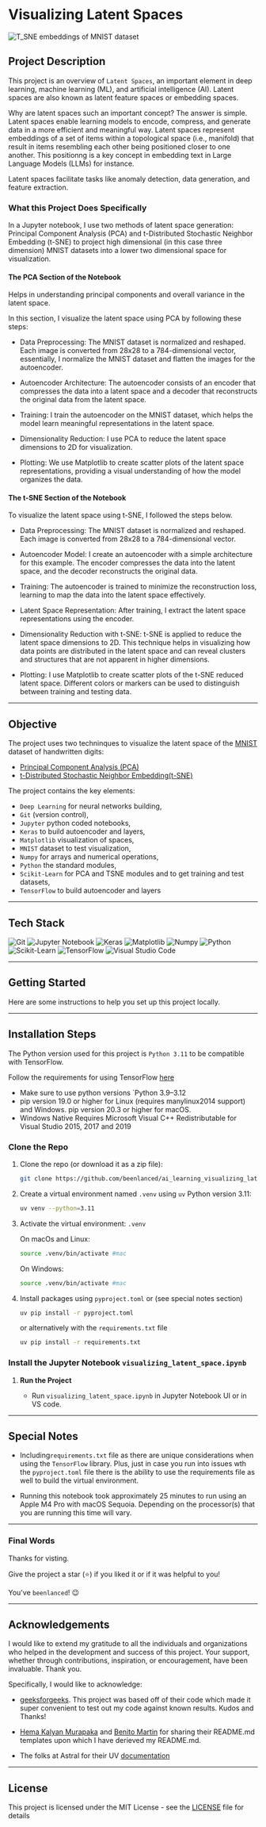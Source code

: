 # Visualizing Latent Spaces

<p>
  <img alt="T_SNE embeddings of MNIST dataset" src="./t_sne_mnist.jpg"/>
</p>

## Project Description

This project is an overview of `Latent Spaces`, an important element in deep learning, machine learning (ML), and artificial intelligence (AI). Latent spaces are also known as latent feature spaces or embedding spaces.

Why are latent spaces such an important concept? The answer is simple. Latent spaces enable learning models to encode, compress, and generate data in a more efficient and meaningful way. Latent spaces represent embeddings of a set of items within a topological space (i.e., manifold) that result in items resembling each other being positioned closer to one another. This positionng is a key concept in embedding text in Large Language Models (LLMs) for instance.

Latent spaces facilitate tasks like anomaly detection, data generation, and feature extraction.

### What this Project Does Specifically

In a Jupyter notebook, I use two methods of latent space generation: Principal Component Analysis (PCA) and t-Distributed Stochastic Neighbor Embedding (t-SNE) to project high dimensional (in this case three dimension) MNIST datasets into a lower two dimensional space for visualization.

#### The PCA Section of the Notebook

Helps in understanding principal components and overall variance in the latent space.

In this section, I visualize the latent space using PCA by following these steps:

- Data Preprocessing: The MNIST dataset is normalized and reshaped. Each image is converted from 28x28 to a 784-dimensional vector, essentially, I normalize the MNIST dataset and flatten the images for the autoencoder.

- Autoencoder Architecture: The autoencoder consists of an encoder that compresses the data into a latent space and a decoder that reconstructs the original data from the latent space.

- Training: I train the autoencoder on the MNIST dataset, which helps the model learn meaningful representations in the latent space.

- Dimensionality Reduction: I use PCA to reduce the latent space dimensions to 2D for visualization.

- Plotting: We use Matplotlib to create scatter plots of the latent space representations, providing a visual understanding of how the model organizes the data.

#### The t-SNE Section of the Notebook

To visualize the latent space using t-SNE, I followed the steps below.

- Data Preprocessing: The MNIST dataset is normalized and reshaped. Each image is converted from 28x28 to a 784-dimensional vector.

- Autoencoder Model: I create an autoencoder with a simple architecture for this example. The encoder compresses the data into the latent space, and the decoder reconstructs the original data.

- Training: The autoencoder is trained to minimize the reconstruction loss, learning to map the data into the latent space effectively.

- Latent Space Representation: After training, I extract the latent space representations using the encoder.

- Dimensionality Reduction with t-SNE: t-SNE is applied to reduce the latent space dimensions to 2D. This technique helps in visualizing how data points are distributed in the latent space and can reveal clusters and structures that are not apparent in higher dimensions.

- Plotting: I use Matplotlib to create scatter plots of the t-SNE reduced latent space. Different colors or markers can be used to distinguish between training and testing data.

---

## Objective

The project uses two techninques to visualize the latent space of the [MNIST](https://en.wikipedia.org/wiki/MNIST_database) dataset of handwritten digits:

- [Principal Component Analysis (PCA)](https://en.wikipedia.org/wiki/Principal_component_analysis)
- [t-Distributed Stochastic Neighbor Embedding(t-SNE)](https://en.wikipedia.org/wiki/T-distributed_stochastic_neighbor_embedding)

The project contains the key elements:

- `Deep Learning` for neural networks building,
- `Git` (version control),
- `Jupyter` python coded notebooks,
- `Keras` to build autoencoder and layers,
- `Matplotlib` visualization of spaces,
- `MNIST` dataset to test visualization,
- `Numpy` for arrays and numerical operations,
- `Python` the standard modules,
- `Scikit-Learn` for PCA and TSNE modules and to get training and test datasets,
- `TensorFlow` to build autoencoder and layers

---

## Tech Stack

![Git](https://img.shields.io/badge/git-%23F05033.svg?style=for-the-badge&logo=git&logoColor=white)
![Jupyter Notebook](https://img.shields.io/badge/jupyter-%23FA0F00.svg?style=for-the-badge&logo=jupyter&logoColor=white)
![Keras](https://img.shields.io/badge/Keras-FF0000?style=for-the-badge&logo=keras&logoColor=white)
![Matplotlib](https://custom-icon-badges.demolab.com/badge/Matplotlib-71D291?logo=matplotlib&logoColor=fff)
![Numpy](https://img.shields.io/badge/Numpy-777BB4?style=for-the-badge&logo=numpy&logoColor=white)
![Python](https://img.shields.io/badge/python-3670A0?style=for-the-badge&logo=python&logoColor=ffdd54)
![Scikit-Learn](https://img.shields.io/badge/scikit_learn-F7931E?style=for-the-badge&logo=scikit-learn&logoColor=white)
![TensorFlow](https://img.shields.io/badge/TensorFlow-FF6F00?style=for-the-badge&logo=tensorflow&logoColor=white)
![Visual Studio Code](https://img.shields.io/badge/Visual%20Studio%20Code-0078d7.svg?style=for-the-badge&logo=visual-studio-code&logoColor=white)

---

## Getting Started

Here are some instructions to help you set up this project locally.

---

## Installation Steps

The Python version used for this project is `Python 3.11` to be compatible with TensorFlow.

Follow the requirements for using TensorFlow [here](https://www.tensorflow.org/install/pip#macos)

- Make sure to use python versions `Python 3.9–3.12
- pip version 19.0 or higher for Linux (requires manylinux2014 support) and Windows. pip version 20.3 or higher for macOS.
- Windows Native Requires Microsoft Visual C++ Redistributable for Visual Studio 2015, 2017 and 2019

### Clone the Repo

1. Clone the repo (or download it as a zip file):

   ```bash
   git clone https://github.com/beenlanced/ai_learning_visualizing_latent_spaces.git
   ```

2. Create a virtual environment named `.venv` using `uv` Python version 3.11:

   ```bash
   uv venv --python=3.11
   ```

3. Activate the virtual environment: `.venv`

   On macOs and Linux:

   ```bash
   source .venv/bin/activate #mac
   ```

   On Windows:

   ```bash
   source .venv/bin/activate #mac
   ```

4. Install packages using `pyproject.toml` or (see special notes section)

   ```bash
   uv pip install -r pyproject.toml
   ```

   or alternatively with the `requirements.txt` file

   ```bash
   uv pip install -r requirements.txt
   ```

### Install the Jupyter Notebook `visualizing_latent_space.ipynb`

1. **Run the Project**

   - Run `visualizing_latent_space.ipynb` in Jupyter Notebook UI or in VS code.

---

## Special Notes

- Including`requirements.txt` file as there are unique considerations when using the `TensorFlow` library. Plus, just in case you run into issues wth the `pyproject.toml` file there is the ability to use the requirements file as well to build the virtual environment.

- Running this notebook took approximately 25 minutes to run using an Apple M4 Pro with macOS Sequoia. Depending on the processor(s) that you are running this time will vary.

---

### Final Words

Thanks for visting.

Give the project a star (⭐) if you liked it or if it was helpful to you!

You've `beenlanced`! 😉

---

## Acknowledgements

I would like to extend my gratitude to all the individuals and organizations who helped in the development and success of this project. Your support, whether through contributions, inspiration, or encouragement, have been invaluable. Thank you.

Specifically, I would like to acknowledge:

- [geeksforgeeks](https://www.geeksforgeeks.org/what-is-latent-space-in-deep-learning/). This project was based off of their code which made it super convenient to test out my code against known results. Kudos and Thanks!

- [Hema Kalyan Murapaka](https://www.linkedin.com/in/hemakalyan) and [Benito Martin](https://martindatasol.com/blog) for sharing their README.md templates upon which I have derieved my README.md.

- The folks at Astral for their UV [documentation](https://docs.astral.sh/uv/)

---

## License

This project is licensed under the MIT License - see the [LICENSE](./LICENSE) file for details

